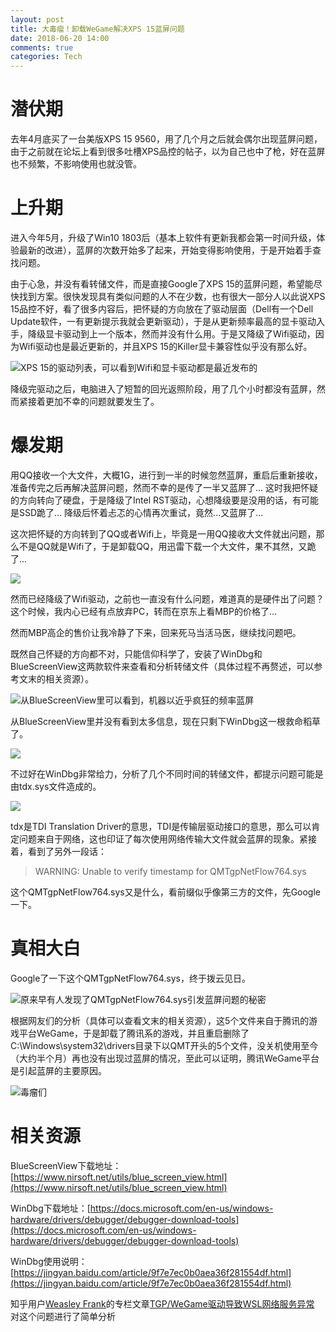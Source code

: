 ```yaml
---
layout: post
title: 大毒瘤！卸载WeGame解决XPS 15蓝屏问题
date: 2018-06-20 14:00
comments: true
categories: Tech
---
```


# 潜伏期

去年4月底买了一台美版XPS 15 9560，用了几个月之后就会偶尔出现蓝屏问题，由于之前就在论坛上看到很多吐槽XPS品控的帖子，以为自己也中了枪，好在蓝屏也不频繁，不影响使用也就没管。

# 上升期

进入今年5月，升级了Win10 1803后（基本上软件有更新我都会第一时间升级，体验最新的改进），蓝屏的次数开始多了起来，开始变得影响使用，于是开始着手查找问题。

由于心急，并没有看转储文件，而是直接Google了XPS 15的蓝屏问题，希望能尽快找到方案。很快发现具有类似问题的人不在少数，也有很大一部分人以此说XPS 15品控不好，看了很多内容后，把怀疑的方向放在了驱动层面（Dell有一个Dell Update软件，一有更新提示我就会更新驱动），于是从更新频率最高的显卡驱动入手，降级显卡驱动到上一个版本，然而并没有什么用。于是又降级了Wifi驱动，因为Wifi驱动也是最近更新的，并且XPS 15的Killer显卡兼容性似乎没有那么好。

![XPS 15的驱动列表，可以看到Wifi和显卡驱动都是最近发布的](/upload/20180620_01.png)

降级完驱动之后，电脑进入了短暂的回光返照阶段，用了几个小时都没有蓝屏，然而紧接着更加不幸的问题就要发生了。

# 爆发期

用QQ接收一个大文件，大概1G，进行到一半的时候忽然蓝屏，重启后重新接收，准备传完之后再解决蓝屏问题，然而不幸的是传了一半又蓝屏了... 这时我把怀疑的方向转向了硬盘，于是降级了Intel RST驱动，心想降级要是没用的话，有可能是SSD跪了... 降级后怀着忐忑的心情再次重试，竟然...又蓝屏了...

这次把怀疑的方向转到了QQ或者Wifi上，毕竟是一用QQ接收大文件就出问题，那么不是QQ就是Wifi了，于是卸载QQ，用迅雷下载一个大文件，果不其然，又跪了...

![](/upload/20180620_02.png)

然而已经降级了Wifi驱动，之前也一直没有什么问题，难道真的是硬件出了问题？这个时候，我内心已经有点放弃PC，转而在京东上看MBP的价格了...

然而MBP高企的售价让我冷静了下来，回来死马当活马医，继续找问题吧。

既然自己怀疑的方向都不对，只能信仰科学了，安装了WinDbg和BlueScreenView这两款软件来查看和分析转储文件（具体过程不再赘述，可以参考文末的相关资源）。

![从BlueScreenView里可以看到，机器以近乎疯狂的频率蓝屏](/upload/20180620_03.jpeg)

从BlueScreenView里并没有看到太多信息，现在只剩下WinDbg这一根救命稻草了。

![](/upload/20180620_04.jpeg)

不过好在WinDbg非常给力，分析了几个不同时间的转储文件，都提示问题可能是由tdx.sys文件造成的。

![](/upload/20180620_05.png)

tdx是TDI Translation Driver的意思，TDI是传输层驱动接口的意思，那么可以肯定问题来自于网络，这也印证了每次使用网络传输大文件就会蓝屏的现象。紧接着，看到了另外一段话：

> WARNING: Unable to verify timestamp for QMTgpNetFlow764.sys

这个QMTgpNetFlow764.sys又是什么，看前缀似乎像第三方的文件，先Google一下。

# 真相大白

Google了一下这个QMTgpNetFlow764.sys，终于拨云见日。

![原来早有人发现了QMTgpNetFlow764.sys引发蓝屏问题的秘密](/upload/20180620_06.png)

根据网友们的分析（具体可以查看文末的相关资源），这5个文件来自于腾讯的游戏平台WeGame，于是卸载了腾讯系的游戏，并且重启删除了C:\Windows\system32\drivers目录下以QMT开头的5个文件，没关机使用至今（大约半个月）再也没有出现过蓝屏的情况，至此可以证明，腾讯WeGame平台是引起蓝屏的主要原因。

![毒瘤们](/upload/20180620_07.png)


# 相关资源

BlueScreenView下载地址：[https://www.nirsoft.net/utils/blue_screen_view.html](https://www.nirsoft.net/utils/blue_screen_view.html)

WinDbg下载地址：[https://docs.microsoft.com/en-us/windows-hardware/drivers/debugger/debugger-download-tools](https://docs.microsoft.com/en-us/windows-hardware/drivers/debugger/debugger-download-tools)

WinDbg使用说明：[https://jingyan.baidu.com/article/9f7e7ec0b0aea36f281554df.html](https://jingyan.baidu.com/article/9f7e7ec0b0aea36f281554df.html)

知乎用户[Weasley Frank](https://www.zhihu.com/people/weasley-frank)的专栏文章[TGP/WeGame驱动导致WSL网络服务异常
](https://zhuanlan.zhihu.com/p/33723838)对这个问题进行了简单分析


